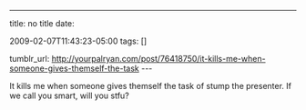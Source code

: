 ---
title: no title
date:

 2009-02-07T11:43:23-05:00 
tags:  []

tumblr_url:
http://yourpalryan.com/post/76418750/it-kills-me-when-someone-gives-themself-the-task
\-\--

It kills me when someone gives themself the task of stump the presenter.
If we call you smart, will you stfu?
